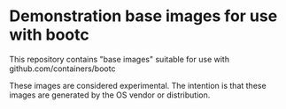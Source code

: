 # Demonstration base images for use with bootc

This repository contains "base images" suitable for use with github.com/containers/bootc

These images are considered experimental.  The intention is that these images are
generated by the OS vendor or distribution.
